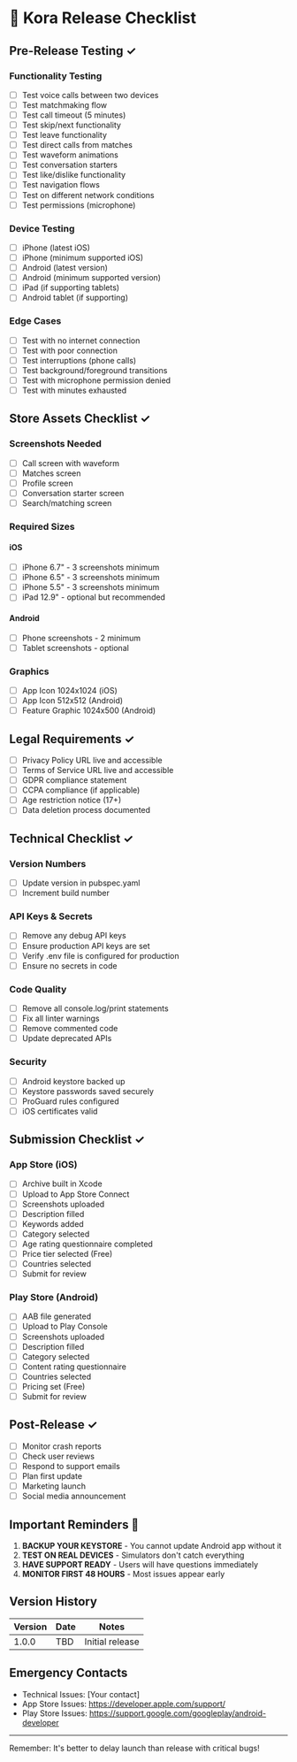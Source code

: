 # 🚀 Kora Release Checklist

## Pre-Release Testing ✓

### Functionality Testing
- [ ] Test voice calls between two devices
- [ ] Test matchmaking flow
- [ ] Test call timeout (5 minutes)
- [ ] Test skip/next functionality
- [ ] Test leave functionality
- [ ] Test direct calls from matches
- [ ] Test waveform animations
- [ ] Test conversation starters
- [ ] Test like/dislike functionality
- [ ] Test navigation flows
- [ ] Test on different network conditions
- [ ] Test permissions (microphone)

### Device Testing
- [ ] iPhone (latest iOS)
- [ ] iPhone (minimum supported iOS)
- [ ] Android (latest version)
- [ ] Android (minimum supported version)
- [ ] iPad (if supporting tablets)
- [ ] Android tablet (if supporting)

### Edge Cases
- [ ] Test with no internet connection
- [ ] Test with poor connection
- [ ] Test interruptions (phone calls)
- [ ] Test background/foreground transitions
- [ ] Test with microphone permission denied
- [ ] Test with minutes exhausted

## Store Assets Checklist ✓

### Screenshots Needed
- [ ] Call screen with waveform
- [ ] Matches screen
- [ ] Profile screen
- [ ] Conversation starter screen
- [ ] Search/matching screen

### Required Sizes
#### iOS
- [ ] iPhone 6.7" - 3 screenshots minimum
- [ ] iPhone 6.5" - 3 screenshots minimum
- [ ] iPhone 5.5" - 3 screenshots minimum
- [ ] iPad 12.9" - optional but recommended

#### Android
- [ ] Phone screenshots - 2 minimum
- [ ] Tablet screenshots - optional

### Graphics
- [ ] App Icon 1024x1024 (iOS)
- [ ] App Icon 512x512 (Android)
- [ ] Feature Graphic 1024x500 (Android)

## Legal Requirements ✓

- [ ] Privacy Policy URL live and accessible
- [ ] Terms of Service URL live and accessible
- [ ] GDPR compliance statement
- [ ] CCPA compliance (if applicable)
- [ ] Age restriction notice (17+)
- [ ] Data deletion process documented

## Technical Checklist ✓

### Version Numbers
- [ ] Update version in pubspec.yaml
- [ ] Increment build number

### API Keys & Secrets
- [ ] Remove any debug API keys
- [ ] Ensure production API keys are set
- [ ] Verify .env file is configured for production
- [ ] Ensure no secrets in code

### Code Quality
- [ ] Remove all console.log/print statements
- [ ] Fix all linter warnings
- [ ] Remove commented code
- [ ] Update deprecated APIs

### Security
- [ ] Android keystore backed up
- [ ] Keystore passwords saved securely
- [ ] ProGuard rules configured
- [ ] iOS certificates valid

## Submission Checklist ✓

### App Store (iOS)
- [ ] Archive built in Xcode
- [ ] Upload to App Store Connect
- [ ] Screenshots uploaded
- [ ] Description filled
- [ ] Keywords added
- [ ] Category selected
- [ ] Age rating questionnaire completed
- [ ] Price tier selected (Free)
- [ ] Countries selected
- [ ] Submit for review

### Play Store (Android)
- [ ] AAB file generated
- [ ] Upload to Play Console
- [ ] Screenshots uploaded
- [ ] Description filled
- [ ] Category selected
- [ ] Content rating questionnaire
- [ ] Countries selected
- [ ] Pricing set (Free)
- [ ] Submit for review

## Post-Release ✓

- [ ] Monitor crash reports
- [ ] Check user reviews
- [ ] Respond to support emails
- [ ] Plan first update
- [ ] Marketing launch
- [ ] Social media announcement

## Important Reminders 🔴

1. **BACKUP YOUR KEYSTORE** - You cannot update Android app without it
2. **TEST ON REAL DEVICES** - Simulators don't catch everything
3. **HAVE SUPPORT READY** - Users will have questions immediately
4. **MONITOR FIRST 48 HOURS** - Most issues appear early

## Version History

| Version | Date | Notes |
|---------|------|-------|
| 1.0.0   | TBD  | Initial release |

## Emergency Contacts

- Technical Issues: [Your contact]
- App Store Issues: https://developer.apple.com/support/
- Play Store Issues: https://support.google.com/googleplay/android-developer

---

Remember: It's better to delay launch than release with critical bugs!